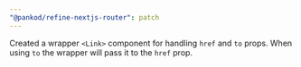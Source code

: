 ```yaml
---
"@pankod/refine-nextjs-router": patch
---
```


Created a wrapper `<Link>` component for handling `href` and `to` props. When using `to` the wrapper will pass it to the `href` prop.
